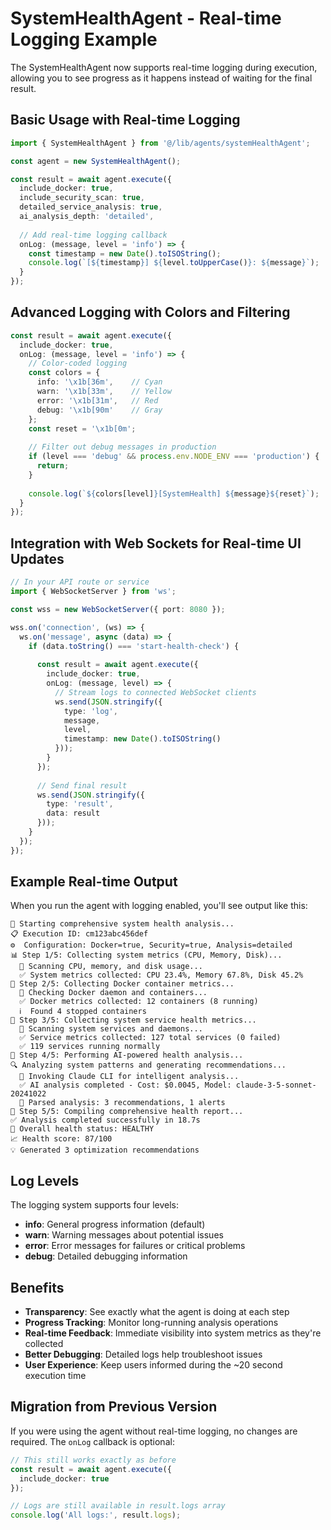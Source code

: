 # SystemHealthAgent - Real-time Logging Example

The SystemHealthAgent now supports real-time logging during execution, allowing you to see progress as it happens instead of waiting for the final result.

## Basic Usage with Real-time Logging

```typescript
import { SystemHealthAgent } from '@/lib/agents/systemHealthAgent';

const agent = new SystemHealthAgent();

const result = await agent.execute({
  include_docker: true,
  include_security_scan: true,
  detailed_service_analysis: true,
  ai_analysis_depth: 'detailed',
  
  // Add real-time logging callback
  onLog: (message, level = 'info') => {
    const timestamp = new Date().toISOString();
    console.log(`[${timestamp}] ${level.toUpperCase()}: ${message}`);
  }
});
```

## Advanced Logging with Colors and Filtering

```typescript
const result = await agent.execute({
  include_docker: true,
  onLog: (message, level = 'info') => {
    // Color-coded logging
    const colors = {
      info: '\x1b[36m',    // Cyan
      warn: '\x1b[33m',    // Yellow  
      error: '\x1b[31m',   // Red
      debug: '\x1b[90m'    // Gray
    };
    const reset = '\x1b[0m';
    
    // Filter out debug messages in production
    if (level === 'debug' && process.env.NODE_ENV === 'production') {
      return;
    }
    
    console.log(`${colors[level]}[SystemHealth] ${message}${reset}`);
  }
});
```

## Integration with Web Sockets for Real-time UI Updates

```typescript
// In your API route or service
import { WebSocketServer } from 'ws';

const wss = new WebSocketServer({ port: 8080 });

wss.on('connection', (ws) => {
  ws.on('message', async (data) => {
    if (data.toString() === 'start-health-check') {
      
      const result = await agent.execute({
        include_docker: true,
        onLog: (message, level) => {
          // Stream logs to connected WebSocket clients
          ws.send(JSON.stringify({
            type: 'log',
            message,
            level,
            timestamp: new Date().toISOString()
          }));
        }
      });
      
      // Send final result
      ws.send(JSON.stringify({
        type: 'result',
        data: result
      }));
    }
  });
});
```

## Example Real-time Output

When you run the agent with logging enabled, you'll see output like this:

```
🚀 Starting comprehensive system health analysis...
📋 Execution ID: cm123abc456def
⚙️  Configuration: Docker=true, Security=true, Analysis=detailed
📊 Step 1/5: Collecting system metrics (CPU, Memory, Disk)...
  🔄 Scanning CPU, memory, and disk usage...
  ✅ System metrics collected: CPU 23.4%, Memory 67.8%, Disk 45.2%
🐳 Step 2/5: Collecting Docker container metrics...
  🔄 Checking Docker daemon and containers...
  ✅ Docker metrics collected: 12 containers (8 running)
  ℹ️  Found 4 stopped containers
🔧 Step 3/5: Collecting system service health metrics...
  🔄 Scanning system services and daemons...
  ✅ Service metrics collected: 127 total services (0 failed)
  ✅ 119 services running normally
🧠 Step 4/5: Performing AI-powered health analysis...
🔍 Analyzing system patterns and generating recommendations...
  🤖 Invoking Claude CLI for intelligent analysis...
  ✅ AI analysis completed - Cost: $0.0045, Model: claude-3-5-sonnet-20241022
  🎯 Parsed analysis: 3 recommendations, 1 alerts
📄 Step 5/5: Compiling comprehensive health report...
✅ Analysis completed successfully in 18.7s
💚 Overall health status: HEALTHY
📈 Health score: 87/100
💡 Generated 3 optimization recommendations
```

## Log Levels

The logging system supports four levels:

- **info**: General progress information (default)
- **warn**: Warning messages about potential issues
- **error**: Error messages for failures or critical problems  
- **debug**: Detailed debugging information

## Benefits

- **Transparency**: See exactly what the agent is doing at each step
- **Progress Tracking**: Monitor long-running analysis operations
- **Real-time Feedback**: Immediate visibility into system metrics as they're collected
- **Better Debugging**: Detailed logs help troubleshoot issues
- **User Experience**: Keep users informed during the ~20 second execution time

## Migration from Previous Version

If you were using the agent without real-time logging, no changes are required. The `onLog` callback is optional:

```typescript
// This still works exactly as before
const result = await agent.execute({
  include_docker: true
});

// Logs are still available in result.logs array
console.log('All logs:', result.logs);
```